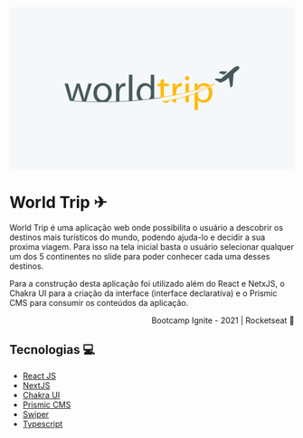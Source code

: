 <p align='center'>
  <img src='/public/banner.png' />
 </p>

# World Trip ✈

World Trip é uma aplicação web onde possibilita o usuário a descobrir os destinos mais turísticos do mundo, podendo ajuda-lo e decidir a sua proxima viagem. Para isso na tela inicial basta o usuário selecionar qualquer um dos 5 continentes no slide para poder conhecer cada uma desses destinos. 

Para a construção desta aplicação foi utilizado além do React e NetxJS, o Chakra UI para a criação da interface (interface declarativa) e o Prismic CMS para consumir os conteúdos da aplicação.

<p align='right'>Bootcamp Ignite - 2021 | Rocketseat 🚀</p>

## Tecnologias 💻

 - [React JS](https://pt-br.reactjs.org/)
 - [NextJS](https://nextjs.org/)
 - [Chakra UI](https://chakra-ui.com/)
 - [Prismic CMS](https://prismic.io/)
 - [Swiper](https://swiperjs.com/)
 - [Typescript](https://www.typescriptlang.org/)
